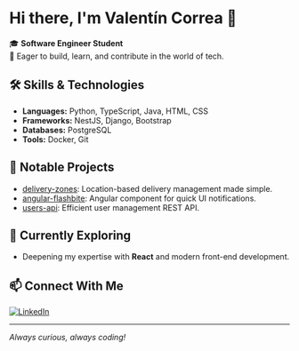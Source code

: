 # Hi there, I'm Valentín Correa 👋

🎓 **Software Engineer Student**  
🚀 Eager to build, learn, and contribute in the world of tech.

## 🛠️ Skills & Technologies

- **Languages:** Python, TypeScript, Java, HTML, CSS
- **Frameworks:** NestJS, Django, Bootstrap
- **Databases:** PostgreSQL
- **Tools:** Docker, Git

## 🌟 Notable Projects

- [delivery-zones](https://github.com/valentin-correa/delivery-zones): Location-based delivery management made simple.
- [angular-flashbite](https://github.com/valentin-correa/angular-flashbite): Angular component for quick UI notifications.
- [users-api](https://github.com/valentin-correa/users-api): Efficient user management REST API.

## 🌱 Currently Exploring

- Deepening my expertise with **React** and modern front-end development.

## 📫 Connect With Me

[![LinkedIn](https://img.shields.io/badge/LinkedIn-blue?style=flat-square&logo=linkedin)](https://www.linkedin.com/in/valent%C3%ADn-correa-ab2a5b278/)

---

_Always curious, always coding!_
